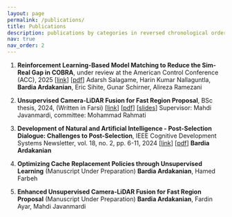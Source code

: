 ```yaml
---
layout: page
permalink: /publications/
title: Publications
description: publications by categories in reversed chronological order.
nav: true
nav_order: 2
---
```


1. **Reinforcement Learning-Based Model Matching to Reduce the Sim-Real Gap in COBRA**, under review at the American Control Conference (ACC), 2025 [[link](https://arxiv.org/pdf/2406.13700)] [[pdf](/assets/pdf/SimToReal_ACC_2025.pdf)]
Adarsh Salagame, Harin Kumar Nallaguntla, **Bardia Ardakanian**, Eric Sihite, Gunar Schirner, Alireza Ramezani

2. **Unsupervised Camera-LiDAR Fusion for Fast Region Proposal**, BSc thesis, 2024, (Written in Farsi) [[link](https://digitallib.aut.ac.ir/)] [[pdf](/assets/pdf/Thesis_BardiaArdakanian.pdf)] [[slides](/assets/pdf/BA%20thesis.pdf)]
Supervisor: Mahdi Javanmardi, committee: Mohammad Rahmati

3. **Development of Natural and Artificial Intelligence - Post-Selection Dialogue: Challenges to Post-Selection**, IEEE Cognitive Development Systems Newsletter, vol. 18, no. 2, pp. 6-11, 2024 [[link](https://www.cse.msu.edu/amdtc/amdnl/CDSNL-V18-N2.pdf#page=6)] [[pdf](/assets/pdf/CDSNL-V18-N2.pdf)] 
**Bardia Ardakanian**

4. **Optimizing Cache Replacement Policies through Unsupervised Learning** (Manuscript Under Preparation) 
**Bardia Ardakanian**, Hamed Farbeh

5. **Enhanced Unsupervised Camera-LiDAR Fusion for Fast Region Proposal** (Manuscript Under Preparation) 
**Bardia Ardakanian**, Fardin Ayar, Mahdi Javanmardi
